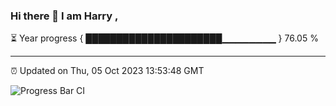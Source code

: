 ### Hi there 👋 I am Harry , 

⏳ Year progress { ██████████████████████▁▁▁▁▁▁▁▁ } 76.05 %

---

⏰ Updated on Thu, 05 Oct 2023 13:53:48 GMT

![Progress Bar CI](https://github.com/duykhang68/duykhang68/workflows/Progress%20Bar%20CI/badge.svg)
